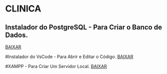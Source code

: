 # CLINICA


<h2>Instalador do PostgreSQL - Para Criar o Banco de Dados.</h2>
<a href="[[l1nq.com/XampInstaler](https://sourceforge.net/projects/xampp/files/XAMPP%20Windows/7.4.30/xampp-windows-x64-7.4.30-1-VC15-installer.exe)](https://www.postgresql.org/ftp/pgadmin/pgadmin4/v6.15/windows/)" rel="stylesheet">BAIXAR</a>

#Instalador do VsCode - Para Abrir e Editar o Código.
<a href="[[l1nq.com/XampInstaler](https://sourceforge.net/projects/xampp/files/XAMPP%20Windows/7.4.30/xampp-windows-x64-7.4.30-1-VC15-installer.exe)](https://az764295.vo.msecnd.net/stable/d045a5eda657f4d7b676dedbfa7aab8207f8a075/VSCodeUserSetup-x64-1.72.2.exe)" rel="stylesheet">BAIXAR</a>


#XAMPP - Para Criar Um Servidor Local.
<a href="[l1nq.com/XampInstaler](https://sourceforge.net/projects/xampp/files/XAMPP%20Windows/7.4.30/xampp-windows-x64-7.4.30-1-VC15-installer.exe)" rel="stylesheet">BAIXAR</a>
